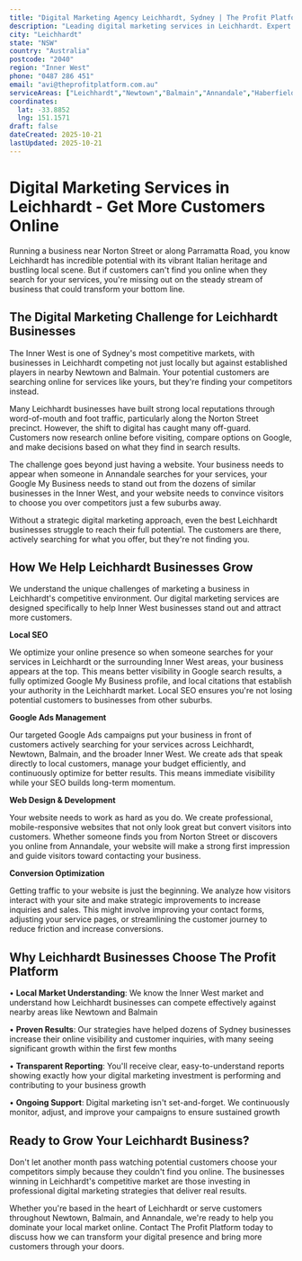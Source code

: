 ```yaml
---
title: "Digital Marketing Agency Leichhardt, Sydney | The Profit Platform"
description: "Leading digital marketing services in Leichhardt. Expert SEO, Google Ads & web design for Inner West businesses. Call 0487 286 451 for a free consultation."
city: "Leichhardt"
state: "NSW"
country: "Australia"
postcode: "2040"
region: "Inner West"
phone: "0487 286 451"
email: "avi@theprofitplatform.com.au"
serviceAreas: ["Leichhardt","Newtown","Balmain","Annandale","Haberfield"]
coordinates:
  lat: -33.8852
  lng: 151.1571
draft: false
dateCreated: 2025-10-21
lastUpdated: 2025-10-21
---
```


# Digital Marketing Services in Leichhardt - Get More Customers Online

Running a business near Norton Street or along Parramatta Road, you know Leichhardt has incredible potential with its vibrant Italian heritage and bustling local scene. But if customers can't find you online when they search for your services, you're missing out on the steady stream of business that could transform your bottom line.

## The Digital Marketing Challenge for Leichhardt Businesses

The Inner West is one of Sydney's most competitive markets, with businesses in Leichhardt competing not just locally but against established players in nearby Newtown and Balmain. Your potential customers are searching online for services like yours, but they're finding your competitors instead.

Many Leichhardt businesses have built strong local reputations through word-of-mouth and foot traffic, particularly along the Norton Street precinct. However, the shift to digital has caught many off-guard. Customers now research online before visiting, compare options on Google, and make decisions based on what they find in search results.

The challenge goes beyond just having a website. Your business needs to appear when someone in Annandale searches for your services, your Google My Business needs to stand out from the dozens of similar businesses in the Inner West, and your website needs to convince visitors to choose you over competitors just a few suburbs away.

Without a strategic digital marketing approach, even the best Leichhardt businesses struggle to reach their full potential. The customers are there, actively searching for what you offer, but they're not finding you.

## How We Help Leichhardt Businesses Grow

We understand the unique challenges of marketing a business in Leichhardt's competitive environment. Our digital marketing services are designed specifically to help Inner West businesses stand out and attract more customers.

**Local SEO**

We optimize your online presence so when someone searches for your services in Leichhardt or the surrounding Inner West areas, your business appears at the top. This means better visibility in Google search results, a fully optimized Google My Business profile, and local citations that establish your authority in the Leichhardt market. Local SEO ensures you're not losing potential customers to businesses from other suburbs.

**Google Ads Management**

Our targeted Google Ads campaigns put your business in front of customers actively searching for your services across Leichhardt, Newtown, Balmain, and the broader Inner West. We create ads that speak directly to local customers, manage your budget efficiently, and continuously optimize for better results. This means immediate visibility while your SEO builds long-term momentum.

**Web Design & Development**

Your website needs to work as hard as you do. We create professional, mobile-responsive websites that not only look great but convert visitors into customers. Whether someone finds you from Norton Street or discovers you online from Annandale, your website will make a strong first impression and guide visitors toward contacting your business.

**Conversion Optimization**

Getting traffic to your website is just the beginning. We analyze how visitors interact with your site and make strategic improvements to increase inquiries and sales. This might involve improving your contact forms, adjusting your service pages, or streamlining the customer journey to reduce friction and increase conversions.

## Why Leichhardt Businesses Choose The Profit Platform

• **Local Market Understanding**: We know the Inner West market and understand how Leichhardt businesses can compete effectively against nearby areas like Newtown and Balmain

• **Proven Results**: Our strategies have helped dozens of Sydney businesses increase their online visibility and customer inquiries, with many seeing significant growth within the first few months

• **Transparent Reporting**: You'll receive clear, easy-to-understand reports showing exactly how your digital marketing investment is performing and contributing to your business growth

• **Ongoing Support**: Digital marketing isn't set-and-forget. We continuously monitor, adjust, and improve your campaigns to ensure sustained growth

## Ready to Grow Your Leichhardt Business?

Don't let another month pass watching potential customers choose your competitors simply because they couldn't find you online. The businesses winning in Leichhardt's competitive market are those investing in professional digital marketing strategies that deliver real results.

Whether you're based in the heart of Leichhardt or serve customers throughout Newtown, Balmain, and Annandale, we're ready to help you dominate your local market online. Contact The Profit Platform today to discuss how we can transform your digital presence and bring more customers through your doors.